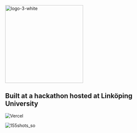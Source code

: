 <img width="250" alt="logo-3-white" src="https://user-images.githubusercontent.com/32465405/230926369-408b9792-cdab-4ccd-82ee-12a9efeee1b2.png">

## Built at a hackathon hosted at Linköping University

![Vercel](https://vercelbadge.vercel.app/api/voidiz/thebox)

![155shots_so](https://user-images.githubusercontent.com/32465405/230926232-7e2d497f-2d4e-4150-8bdb-79e31550be7f.png)
